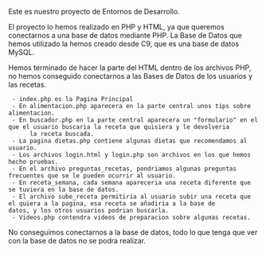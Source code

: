 Este es nuestro proyecto de Entornos de Desarrollo.

El proyecto lo hemos realizado en PHP y HTML, ya que queremos conectarnos a una base de datos mediante PHP. La Base de Datos que hemos utilizado la hemos creado desde C9, que es una base de datos MySQL.

Hemos terminado de hacer la parte del HTML dentro de los archivos PHP, no hemos conseguido conectarnos a las Bases de Datos de los usuarios y las recetas.

     - index.php es la Pagina Principal
     - En alimentacion.php aparecera en la parte central unos tips sobre alimentacion.
     - En buscador.php en la parte central aparecera un "formulario" en el que el usuario buscaria la receta que quisiera y le devolveria
          la receta buscada.
     - La pagina dietas.php contiene algunas dietas que recomendamos al usuario.
     - Los archivos login.html y login.php son archivos en los que hemos hecho pruebas.
     - En el archivo preguntas_recetas, pondriamos algunas preguntas frecuentes que se le pueden ocurrir al usuario.
     - En receta_semana, cada semana apareceria una receta diferente que se tuviera en la base de datos.
     - El archivo sube_receta permitiria al usuario subir una receta que el quiera a la pagina, esa receta se añadiria a la base de           datos, y los otros usuarios podrian buscarla.
     - Videos.php contendra videos de preparacion sobre algunas recetas.

No conseguimos conectarnos a la base de datos, todo lo que tenga que ver con la base de datos no se podra realizar.
